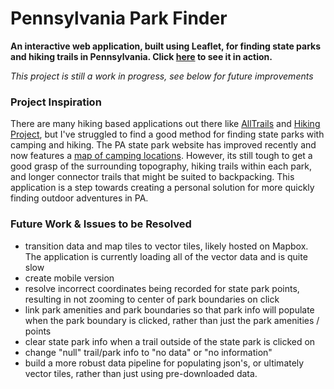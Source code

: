 # Pennsylvania Park Finder
**An interactive web application, built using Leaflet, for finding state parks and hiking trails in Pennsylvania. Click [here](https://eneedham.github.io/park-finder/) to see it in action.**

*This project is still a work in progress, see below for future improvements*

### Project Inspiration
There are many hiking based applications out there like [AllTrails](https://www.alltrails.com/) and [Hiking Project](https://www.hikingproject.com/), but I've struggled to find a good method for finding state parks with camping and hiking. The PA state park website has improved recently and now features a [map of camping locations](https://www.dcnr.pa.gov/StateParks/CampingLocationsMap/Pages/default.aspx). However, its still tough to get a good grasp of the surrounding topography, hiking trails within each park, and longer connector trails that might be suited to backpacking. This application is a step towards creating a personal solution for more quickly finding outdoor adventures in PA. 

### Future Work & Issues to be Resolved
- transition data and map tiles to vector tiles, likely hosted on Mapbox. The application is currently loading all of the vector data and is quite slow
- create mobile version
- resolve incorrect coordinates being recorded for state park points, resulting in not zooming to center of park boundaries on click
- link park amenities and park boundaries so that park info will populate when the park boundary is clicked, rather than just the park amenities / points
- clear state park info when a trail outside of the state park is clicked on
- change "null" trail/park info to "no data" or "no information"
- build a more robust data pipeline for populating json's, or ultimately vector tiles, rather than just using pre-downloaded data.

